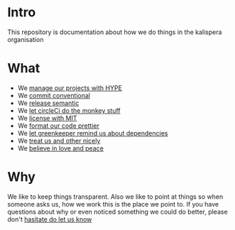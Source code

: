 # Intro

This repository is documentation about how we do things in the kalispera organisation

# What

* We [manage our projects with HYPE](https://github.com/kalispera/HYPE)
* We [commit conventional](https://conventionalcommits.org/)
* We [release semantic](https://github.com/semantic-release/semantic-release)
* We [let circleCi do the monkey stuff](https://circleci.com/)
* We [license with MIT](https://opensource.org/licenses/MIT)
* We [format our code prettier](https://prettier.io/)
* We [let greenkeeper remind us about dependencies](https://greenkeeper.io/)
* We [treat us and other nicely](https://www.contributor-covenant.org/)
* We [believe in love and peace](https://github.com/love-and-peace/love-and-peace/blob/master/versions/karma/v1.0-karma1/en.md)

# Why

We like to keep things transparent. Also we like to point at things so when someone asks us, how we work this is the place we point to. If you have questions about why or even noticed something we
could do better, please don't [hasitate do let us know](https://github.com/kalispera/how-we-work/issues/new)
